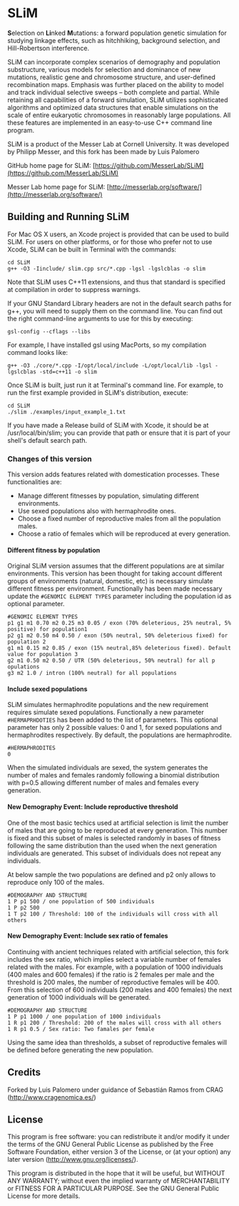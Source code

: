 # SLiM

**S**election on **Li**nked **M**utations: a forward population genetic simulation for studying linkage effects, such as hitchhiking, background selection, and Hill-Robertson interference.

SLiM can incorporate complex scenarios of demography and population substructure, various models for selection and dominance of new mutations, realistic gene and chromosome structure, and user-defined recombination maps. Emphasis was further placed on the ability to model and track individual selective sweeps – both complete and partial. While retaining all capabilities of a forward simulation, SLiM utilizes sophisticated algorithms and optimized data structures that enable simulations on the scale of entire eukaryotic chromosomes in reasonably large populations. All these features are implemented in an easy-to-use C++ command line program.

SLiM is a product of the Messer Lab at Cornell University. It was developed by Philipp Messer, and this fork has been made by Luis Palomero

GitHub home page for SLiM: [https://github.com/MesserLab/SLiM](https://github.com/MesserLab/SLiM)

Messer Lab home page for SLiM: [http://messerlab.org/software/](http://messerlab.org/software/)

## Building and Running SLiM

For Mac OS X users, an Xcode project is provided that can be used to build SLiM. For users on other platforms, or for those who prefer not to use Xcode, SLiM can be built in Terminal with the commands:

```
cd SLiM
g++ -O3 -Iinclude/ slim.cpp src/*.cpp -lgsl -lgslcblas -o slim
```

Note that SLiM uses C++11 extensions, and thus that standard is specified at compilation in order to suppress warnings.

If your GNU Standard Library headers are not in the default search paths for g++, you will need to supply them on the command line.  You can find out the right command-line arguments to use for this by executing:

```
gsl-config --cflags --libs
```

For example, I have installed gsl using MacPorts, so my compilation command looks like:

```
g++ -O3 ./core/*.cpp -I/opt/local/include -L/opt/local/lib -lgsl -lgslcblas -std=c++11 -o slim
```

Once SLiM is built, just run it at Terminal's command line. For example, to run the first example provided in SLiM's distribution, execute:

```
cd SLiM
./slim ./examples/input_example_1.txt
```

If you have made a Release build of SLiM with Xcode, it should be at /usr/local/bin/slim; you can provide that path or ensure that it is part of your shell's default search path.

### Changes of this version

This version adds features related with domestication processes. These functionalities are:
 - Manage different fitnesses by population, simulating different environments. 
 - Use sexed populations also with hermaphrodite ones.
 - Choose a fixed number of reproductive males from all the population males.
 - Choose a ratio of females which will be reproduced at every generation. 

#### Different fitness by population

Original SLiM version assumes that the different populations are at similar environments. This version has been thought for taking account different groups of environments (natural, domestic, etc) is necessary simulate different fitness per environment. Functionally has been made necessary update the `#GENOMIC ELEMENT TYPES` parameter including the population id as optional parameter.

```
#GENOMIC ELEMENT TYPES
p1 g1 m1 0.70 m2 0.25 m3 0.05 / exon (70% deleterious, 25% neutral, 5% positive) for population1
p2 g1 m2 0.50 m4 0.50 / exon (50% neutral, 50% deleterious fixed) for population 2
g1 m1 0.15 m2 0.85 / exon (15% neutral,85% deleterious fixed). Default value for population 3
g2 m1 0.50 m2 0.50 / UTR (50% deleterious, 50% neutral) for all p opulations
g3 m2 1.0 / intron (100% neutral) for all populations
```

#### Include sexed populations 

SLiM simulates hermaphrodite populations and the new requirement requires simulate sexed populations. Functionally a new parameter `#HERMAPRHDOTIES` has been added to the list of parameters. This optional parameter has only 2 possible values: 0 and 1, for sexed populations and hermaphrodites respectively. By default, the populations are hermaphrodite.

```
#HERMAPHRODITES 
0
```

When the simulated individuals are sexed, the system generates the number of males and females randomly following a binomial distribution with p=0.5 allowing different number of males and females every generation.


#### New Demography Event: Include reproductive threshold

One of the most basic techics used at artificial selection is limit the number of males that are going to be reproduced at every generation. This number is fixed and this subset of males is selected randomly in bases of fitness following the same distribution than the used when the next generation individuals are generated. This subset of individuals does not repeat any individuals.

At below sample the two populations are defined and p2 only allows to reproduce only 100 of the males.

```
#DEMOGRAPHY AND STRUCTURE
1 P p1 500 / one population of 500 individuals
1 P p2 500
1 T p2 100 / Threshold: 100 of the individuals will cross with all others
```

#### New Demography Event: Include sex ratio of females

Continuing with ancient techniques related with artificial selection, this fork includes the sex ratio, which implies select a variable number of females related with the males. For example, with a population of 1000 individuals (400 males and 600 females) if the ratio is 2 females per male and the threshold is 200 males, the number of reproductive females will be 400. From this selection of 600 individuals (200 males and 400 females) the next generation of 1000 individuals will be generated.

```
#DEMOGRAPHY AND STRUCTURE
1 P p1 1000 / one population of 1000 individuals
1 R p1 200 / Threshold: 200 of the males will cross with all others
1 R p1 0.5 / Sex ratio: Two famales per female
```

Using the same idea than thresholds, a subset of reproductive females will be defined before generating the new population.



## Credits

Forked by Luis Palomero under guidance of Sebastián Ramos from CRAG (http://www.cragenomica.es/)

## License

 This program is free software: you can redistribute it and/or modify
 it under the terms of the GNU General Public License as published by
 the Free Software Foundation, either version 3 of the License, or
 (at your option) any later version (http://www.gnu.org/licenses/).

 This program is distributed in the hope that it will be useful,
 but WITHOUT ANY WARRANTY; without even the implied warranty of
 MERCHANTABILITY or FITNESS FOR A PARTICULAR PURPOSE.  See the
 GNU General Public License for more details.
